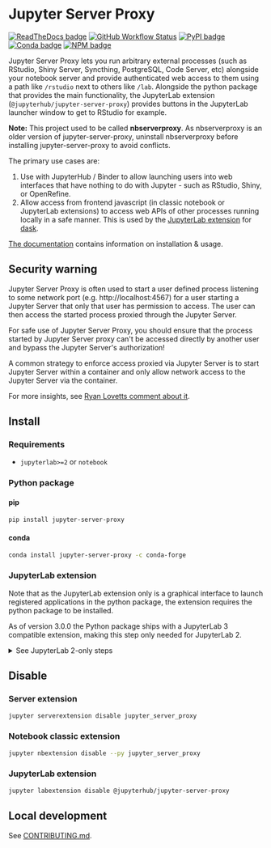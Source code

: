 # Jupyter Server Proxy

[![ReadTheDocs badge](https://img.shields.io/readthedocs/jupyter-server-proxy?logo=read-the-docs)](https://jupyter-server-proxy.readthedocs.io/)
[![GitHub Workflow Status](https://img.shields.io/github/workflow/status/jupyterhub/jupyter-server-proxy/Test?logo=github)](https://github.com/jupyterhub/jupyter-server-proxy/actions)
[![PyPI badge](https://img.shields.io/pypi/v/jupyter-server-proxy.svg?logo=pypi)](https://pypi.python.org/pypi/jupyter-server-proxy)
[![Conda badge](https://img.shields.io/conda/vn/conda-forge/jupyter-server-proxy?logo=conda-forge)](https://anaconda.org/conda-forge/jupyter-server-proxy)
[![NPM badge](https://img.shields.io/npm/v/@jupyterhub/jupyter-server-proxy.svg?logo=npm)](https://www.npmjs.com/package/@jupyterhub/jupyter-server-proxy)

Jupyter Server Proxy lets you run arbitrary external processes (such as
RStudio, Shiny Server, Syncthing, PostgreSQL, Code Server, etc)
alongside your notebook server and provide authenticated web access to
them using a path like `/rstudio` next to others like `/lab`. Alongside
the python package that provides the main functionality, the JupyterLab
extension (`@jupyterhub/jupyter-server-proxy`) provides buttons in the
JupyterLab launcher window to get to RStudio for example.

**Note:** This project used to be called **nbserverproxy**. As
nbserverproxy is an older version of jupyter-server-proxy, uninstall
nbserverproxy before installing jupyter-server-proxy to avoid conflicts.

The primary use cases are:

1.  Use with JupyterHub / Binder to allow launching users into web
    interfaces that have nothing to do with Jupyter - such as RStudio,
    Shiny, or OpenRefine.
2.  Allow access from frontend javascript (in classic notebook or
    JupyterLab extensions) to access web APIs of other processes running
    locally in a safe manner. This is used by the [JupyterLab
    extension](https://github.com/dask/dask-labextension) for
    [dask](https://www.dask.org/).

[The documentation](https://jupyter-server-proxy.readthedocs.io/)
contains information on installation & usage.

## Security warning

Jupyter Server Proxy is often used to start a user defined process listening to
some network port (e.g. http://localhost:4567) for a user starting a Jupyter Server
that only that user has permission to access. The user can then access the
started process proxied through the Jupyter Server.

For safe use of Jupyter Server Proxy, you should ensure that the process started
by Jupyter Server proxy can't be accessed directly by another user and bypass
the Jupyter Server's authorization!

A common strategy to enforce access proxied via Jupyter Server is to start
Jupyter Server within a container and only allow network access to the Jupyter
Server via the container.

For more insights, see [Ryan Lovetts comment about
it](https://github.com/jupyterhub/jupyter-server-proxy/pull/359#issuecomment-1350118197).

## Install

### Requirements

* `jupyterlab>=2` or `notebook`

### Python package

#### pip

```bash
pip install jupyter-server-proxy
```

#### conda

```bash
conda install jupyter-server-proxy -c conda-forge
```

### JupyterLab extension

Note that as the JupyterLab extension only is a graphical interface to
launch registered applications in the python package, the extension
requires the python package to be installed.

As of version 3.0.0 the Python package ships with a JupyterLab 3 compatible
extension, making this step only needed for JupyterLab 2.

<details>
<summary>See JupyterLab 2-only steps</summary>
<pre>
jupyter labextension install @jupyterhub/jupyter-server-proxy
</pre>
</details>

## Disable

### Server extension

```bash
jupyter serverextension disable jupyter_server_proxy
```

### Notebook classic extension

```bash
jupyter nbextension disable --py jupyter_server_proxy
```

### JupyterLab extension

```bash
jupyter labextension disable @jupyterhub/jupyter-server-proxy
```

## Local development

See [CONTRIBUTING.md](CONTRIBUTING.md).
